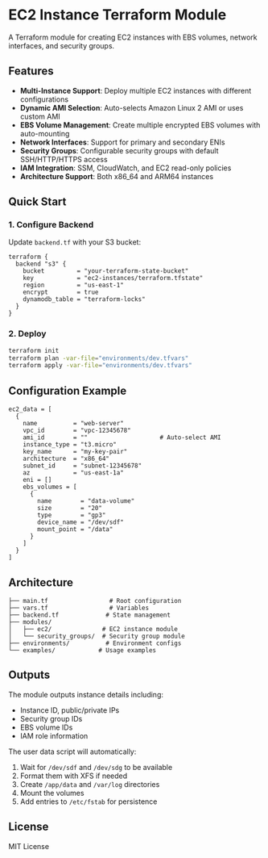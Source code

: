 # EC2 Instance Terraform Module

A Terraform module for creating EC2 instances with EBS volumes, network interfaces, and security groups.

## Features

- **Multi-Instance Support**: Deploy multiple EC2 instances with different configurations
- **Dynamic AMI Selection**: Auto-selects Amazon Linux 2 AMI or uses custom AMI
- **EBS Volume Management**: Create multiple encrypted EBS volumes with auto-mounting
- **Network Interfaces**: Support for primary and secondary ENIs
- **Security Groups**: Configurable security groups with default SSH/HTTP/HTTPS access
- **IAM Integration**: SSM, CloudWatch, and EC2 read-only policies
- **Architecture Support**: Both x86_64 and ARM64 instances

## Quick Start

### 1. Configure Backend

Update `backend.tf` with your S3 bucket:

```hcl
terraform {
  backend "s3" {
    bucket         = "your-terraform-state-bucket"
    key            = "ec2-instances/terraform.tfstate"
    region         = "us-east-1"
    encrypt        = true
    dynamodb_table = "terraform-locks"
  }
}
```

### 2. Deploy

```bash
terraform init
terraform plan -var-file="environments/dev.tfvars"
terraform apply -var-file="environments/dev.tfvars"
```

## Configuration Example

```hcl
ec2_data = [
  {
    name          = "web-server"
    vpc_id        = "vpc-12345678"
    ami_id        = ""                    # Auto-select AMI
    instance_type = "t3.micro"
    key_name      = "my-key-pair"
    architecture  = "x86_64"
    subnet_id     = "subnet-12345678"
    az            = "us-east-1a"
    eni = []
    ebs_volumes = [
      {
        name        = "data-volume"
        size        = "20"
        type        = "gp3"
        device_name = "/dev/sdf"
        mount_point = "/data"
      }
    ]
  }
]
```

## Architecture

```
├── main.tf                 # Root configuration
├── vars.tf                 # Variables
├── backend.tf             # State management
├── modules/
│   ├── ec2/              # EC2 instance module
│   └── security_groups/  # Security group module
├── environments/          # Environment configs
└── examples/            # Usage examples
```

## Outputs

The module outputs instance details including:
- Instance ID, public/private IPs
- Security group IDs
- EBS volume IDs
- IAM role information

The user data script will automatically:
1. Wait for `/dev/sdf` and `/dev/sdg` to be available
2. Format them with XFS if needed
3. Create `/app/data` and `/var/log` directories
4. Mount the volumes
5. Add entries to `/etc/fstab` for persistence

## License

MIT License
